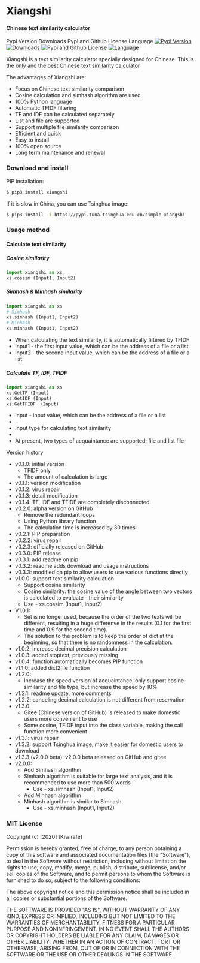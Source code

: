 # Xiangshi

#### Chinese text similarity calculator

Pypi Version Downloads Pypi and Github License Language
[![Pypi Version](https://img.shields.io/pypi/v/xiangshi?label=Pypi%20Version)](https://img.shields.io/pypi/v/xiangshi)
[![Downloads](https://pepy.tech/badge/xiangshi)](https://pepy.tech/project/xiangshi)
[![Pypi and Github License](https://img.shields.io/pypi/l/xiangshi?label=Pypi%20and%20Github%20License)](https://img.shields.io/github/license/kiwirafe/xiangshi)
[![Language](https://img.shields.io/github/languages/top/kiwirafe/xiangshi)](https://github.com/kiwirafe/xiangshi)

Xiangshi is a text similarity calculator specially designed for Chinese. This is the only and the best Chinese text similarity calculator

The advantages of Xiangshi are:

  - Focus on Chinese text similarity comparison
  - Cosine calculation and simhash algorithm are used
  - 100% Python language
  - Automatic TFIDF filtering
  - TF and IDF can be calculated separately
  - List and file are supported
  - Support multiple file similarity comparison
  - Efficient and quick
  - Easy to install
  - 100% open source
  - Long term maintenance and renewal

### Download and install
PIP installation:
```sh
$ pip3 install xiangshi
```
If it is slow in China, you can use Tsinghua image:
```sh
$ pip3 install -i https://pypi.tuna.tsinghua.edu.cn/simple xiangshi
```

### Usage method
#### Calculate text similarity
##### Cosine similarity
```py
import xiangshi as xs
xs.cossim (Input1, Input2)
```
##### Simhash & Minhash similarity
```py
import xiangshi as xs
# Simhash
xs.simhash (Input1, Input2)
# Minhash
xs.minhash (Input1, Input2)
```
  - When calculating the text similarity, it is automatically filtered by TFIDF
  - Input1 - the first input value, which can be the address of a file or a list
  - Input2 - the second input value, which can be the address of a file or a list

##### Calculate TF, IDF, TFIDF
```py
import xiangshi as xs
xs.GetTF (Input)
xs.GetIDF (Input)
xs.GetTFIDF （Input)
```
  - Input - input value, which can be the address of a file or a list
  - 
  - Input type for calculating text similarity
  - 
  - At present, two types of acquaintance are supported: file and list file

Version history
  - v0.1.0: initial version
    - TFIDF only
    - The amount of calculation is large
  - v0.1.1: version modification
  - v0.1.2: virus repair
  - v0.1.3: detail modification
  - v0.1.4: TF, IDF and TFIDF are completely disconnected
  - v0.2.0: alpha version on GitHub
    - Remove the redundant loops
    - Using Python library function
    - The calculation time is increased by 30 times
  - v0.2.1: PIP preparation
  - v0.2.2: virus repair
  - v0.2.3: officially released on GitHub
  - v0.3.0: PIP release
  - v0.3.1: add readme on pip
  - v0.3.2: readme adds download and usage instructions
  - v0.3.3: modified on pip to allow users to use various functions directly
  - v1.0.0: support text similarity calculation
    - Support cosine similarity
    - Cosine similarity: the cosine value of the angle between two vectors is calculated to evaluate  - their similarity
    - Use - xs.cossim (Input1, Input2)
  - V1.0.1: 
    - Set is no longer used, because the order of the two texts will be different, resulting in   a huge differenve in the results (0.1 for the first time and 0.9 for the second time). 
    - The solution to the problem is to keep the order of dict at the beginning, so that there is no randomness in the calculation.
  - v1.0.2: increase decimal precision calculation
  - v1.0.3: added stoptext, previously missing
  - v1.0.4: function automatically becomes PIP function
  - v1.1.0: added dict2file function
  - v1.2.0:
    - Increase the speed version of acquaintance, only support cosine similarity and file type, but increase the speed by 10%
  - v1.2.1: readme update, more comments
  - v1.2.2: canceling decimal calculation is not different from reservation
  - v1.3.0:
    - Gitee (Chinese version of GitHub) is released to make domestic users more convenient to use
    - Some cosine, TFIDF input into the class variable, making the call function more convenient
  - v1.3.1: virus repair
  - v1.3.2: support Tsinghua image, make it easier for domestic users to download
  - v1.3.3 (v2.0.0 beta): v2.0.0 beta released on GitHub and gitee
  - v2.0.0:
    - Add Simhash algorithm
    - Simhash algorithm is suitable for large text analysis, and it is recommended to use more than 500 words
      - Use - xs.simhash (Input1, Input2)
    - Add Minhash algorithm
    - Minhash algorithm is similar to Simhash.
      - Use - xs.minhash (Input1, Input2)


### MIT License
Copyright (c) [2020] [Kiwirafe]

Permission is hereby granted, free of charge, to any person obtaining a copy
of this software and associated documentation files (the "Software"), to deal
in the Software without restriction, including without limitation the rights
to use, copy, modify, merge, publish, distribute, sublicense, and/or sell
copies of the Software, and to permit persons to whom the Software is
furnished to do so, subject to the following conditions:

The above copyright notice and this permission notice shall be included in all
copies or substantial portions of the Software.

THE SOFTWARE IS PROVIDED "AS IS", WITHOUT WARRANTY OF ANY KIND, EXPRESS OR
IMPLIED, INCLUDING BUT NOT LIMITED TO THE WARRANTIES OF MERCHANTABILITY,
FITNESS FOR A PARTICULAR PURPOSE AND NONINFRINGEMENT. IN NO EVENT SHALL THE
AUTHORS OR COPYRIGHT HOLDERS BE LIABLE FOR ANY CLAIM, DAMAGES OR OTHER
LIABILITY, WHETHER IN AN ACTION OF CONTRACT, TORT OR OTHERWISE, ARISING FROM,
OUT OF OR IN CONNECTION WITH THE SOFTWARE OR THE USE OR OTHER DEALINGS IN THE
SOFTWARE.
